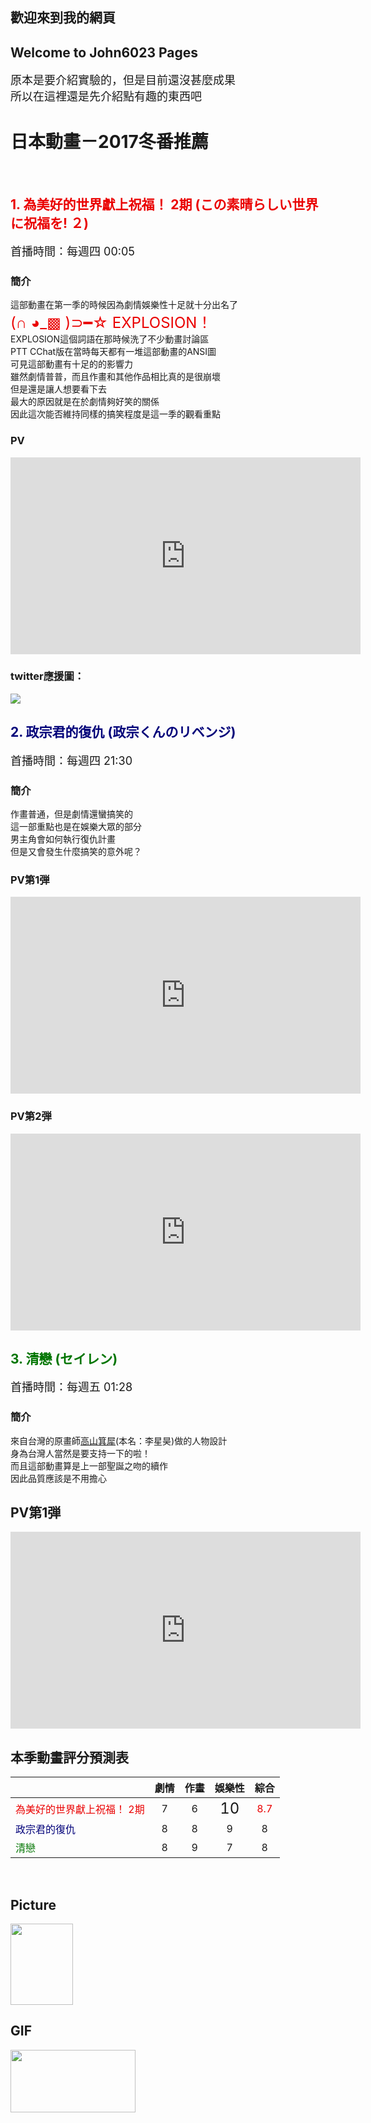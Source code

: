 ## 歡迎來到我的網頁 

## Welcome to John6023 Pages

<font size="4">原本是要介紹實驗的，但是目前還沒甚麼成果 </font> <br>
<font size="4">所以在這裡還是先介紹點有趣的東西吧 </font ><br>


# 日本動畫－2017冬番推薦
<br>

## <font color="#EA0000"> 1. 為美好的世界獻上祝福！ 2期 (この素晴らしい世界に祝福を! ２)</font>
<font size="4">首播時間：每週四 00:05</font><br>

### 簡介
這部動畫在第一季的時候因為劇情娛樂性十足就十分出名了 <br>
<font color="#EA0000" size="5">(∩ ◕_▩ )⊃━☆ EXPLOSION！</font> <br>
EXPLOSION這個詞語在那時候洗了不少動畫討論區<br>
PTT CChat版在當時每天都有一堆這部動畫的ANSI圖<br>
可見這部動畫有十足的的影響力<br>
雖然劇情普普，而且作畫和其他作品相比真的是很崩壞<br>
但是還是讓人想要看下去<br>
最大的原因就是在於劇情夠好笑的關係<br>
因此這次能否維持同樣的搞笑程度是這一季的觀看重點<br>

### PV  

<iframe width="560" height="315" src="https://www.youtube.com/embed/9jVxMt845AY" frameborder="0" allowfullscreen></iframe><br>

### twitter應援圖：
<img src="http://konosuba.com/special/img/banner_4.jpg">
<br>

## <font color="#000079"> 2. 政宗君的復仇 (政宗くんのリベンジ)</font>
<font size="4">首播時間：每週四 21:30</font><br>

### 簡介
作畫普通，但是劇情還蠻搞笑的<br>
這一部重點也是在娛樂大眾的部分<br>
男主角會如何執行復仇計畫<br>
但是又會發生什麼搞笑的意外呢？<br>

### PV第1弾
<iframe width="560" height="315" src="https://www.youtube.com/embed/lYIn-gD3Kis" frameborder="0" allowfullscreen></iframe><br>

### PV第2弾
<iframe width="560" height="315" src="https://www.youtube.com/embed/XmfXcVLA1d8" frameborder="0" allowfullscreen></iframe><br>

## <font color="#007500">3. 清戀 (セイレン)</font>
<font size="4">首播時間：每週五 01:28</font><br>

### 簡介
來自台灣的原畫師<a href="https://zh.wikipedia.org/wiki/%E9%AB%98%E5%B1%B1%E7%AE%95%E7%8A%80">高山箕犀</a>(本名：李星昊)做的人物設計 <br>
身為台灣人當然是要支持一下的啦！<br>
而且這部動畫算是上一部聖誕之吻的續作 <br>
因此品質應該是不用擔心 <br>

## PV第1弾
<iframe width="560" height="315" src="https://www.youtube.com/embed/bgGs_xTFctY" frameborder="0" allowfullscreen></iframe>

<br>

## 本季動畫評分預測表

|  | 劇情 | 作畫 | 娛樂性 | 綜合 |
|:----|:------:|:------:|:------:|:------:|
|<font color="#EA0000">為美好的世界獻上祝福！ 2期</font>|7|6|<font size="5">10</font>|<font color="#EA0000">8.7</font>|
|<font color="#000079">政宗君的復仇</font>|8|8|9|8|
|<font color="#007500">清戀</font>|8|9|7|8|

<br>

## Picture
<img src="http://i.imgur.com/dixdmHp.png" width="100" height="130">

## GIF
<img src="http://i.imgur.com/k13cVsk.gif" width="200" height="100">




